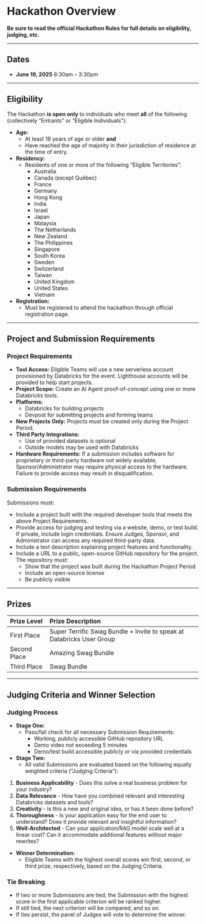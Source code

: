 # Hackathon Overview

**Be sure to read the official Hackathon Rules for full details on eligibility, judging, etc.**

---

## Dates

- **June 19, 2025**
8:30am – 3:30pm

---

## Eligibility

The Hackathon **is open only** to individuals who meet **all** of the following (collectively “Entrants” or “Eligible Individuals”):

- **Age:**
    - At least 18 years of age or older **and**
    - Have reached the age of majority in their jurisdiction of residence at the time of entry.
- **Residency:**
    - Residents of one or more of the following “Eligible Territories”:
        - Australia
        - Canada (except Québec)
        - France
        - Germany
        - Hong Kong
        - India
        - Israel
        - Japan
        - Malaysia
        - The Netherlands
        - New Zealand
        - The Philippines
        - Singapore
        - South Korea
        - Sweden
        - Switzerland
        - Taiwan
        - United Kingdom
        - United States
        - Vietnam
- **Registration:**
    - Must be registered to attend the hackathon through official registration page.

---

## Project and Submission Requirements

### Project Requirements

- **Tool Access:**
Eligible Teams will use a new serverless account provisioned by Databricks for the event. Lighthouse accounts will be provided to help start projects.
- **Project Scope:**
Create an AI Agent proof-of-concept using one or more Databricks tools.
- **Platforms:**
    - Databricks for building projects
    - Devpost for submitting projects and forming teams
- **New Projects Only:**
Projects must be created only during the Project Period.
- **Third Party Integrations:**
    - Use of provided datasets is optional
    - Outside models may be used with Databricks
- **Hardware Requirements:**
If a submission includes software for proprietary or third-party hardware not widely available, Sponsor/Administrator may require physical access to the hardware. Failure to provide access may result in disqualification.


### Submission Requirements

Submissions must:

- Include a project built with the required developer tools that meets the above Project Requirements.
- Provide access for judging and testing via a website, demo, or test build. If private, include login credentials. Ensure Judges, Sponsor, and Administrator can access any required third-party data.
- Include a text description explaining project features and functionality.
- Include a URL to a public, open-source GitHub repository for the project. The repository must:
    - Show that the project was built during the Hackathon Project Period
    - Include an open-source license
    - Be publicly visible

---

## Prizes

| Prize Level | Prize Description |
| :-- | :-- |
| First Place | Super Terrific Swag Bundle + Invite to speak at Databricks User Group
| Second Place | Amazing Swag Bundle
| Third Place | Swag Bundle


---

## Judging Criteria and Winner Selection

### Judging Process

- **Stage One:**
    - Pass/fail check for all necessary Submission Requirements:
        - Working, publicly accessible GitHub repository URL
        - Demo video not exceeding 5 minutes
        - Demo/test build accessible publicly or via provided credentials
- **Stage Two:**
    - All valid Submissions are evaluated based on the following equally weighted criteria (“Judging Criteria”):

1. **Business Applicability**
            - Does this solve a real business problem for your industry?
2. **Data Relevance**
            - How have you combined relevant and interesting Databricks datasets and tools?
3. **Creativity**
            - Is this a new and original idea, or has it been done before?
4. **Thoroughness**
            - Is your application easy for the end user to understand? Does it provide relevant and insightful information?
5. **Well-Architected**
            - Can your application/RAG model scale well at a linear cost? Can it accommodate additional features without major rewrites?
- **Winner Determination:**
    - Eligible Teams with the highest overall scores win first, second, or third prize, respectively, based on the Judging Criteria.


### Tie Breaking

- If two or more Submissions are tied, the Submission with the highest score in the first applicable criterion will be ranked higher.
- If still tied, the next criterion will be compared, and so on.
- If ties persist, the panel of Judges will vote to determine the winner.


